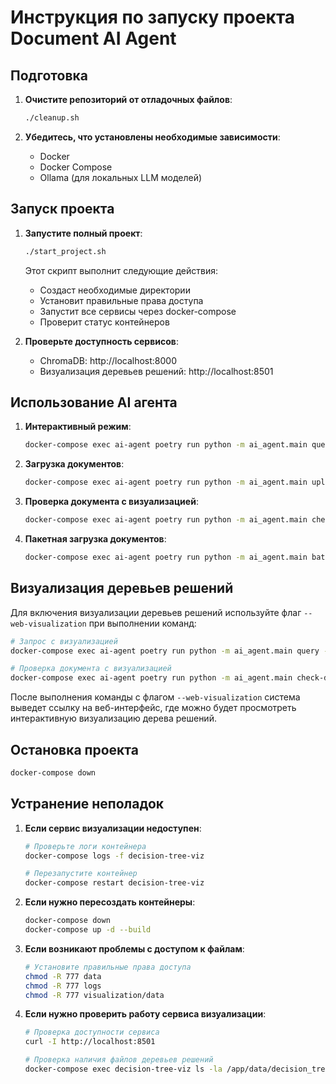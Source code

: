 # Инструкция по запуску проекта Document AI Agent

## Подготовка

1. **Очистите репозиторий от отладочных файлов**:

   ```bash
   ./cleanup.sh
   ```

2. **Убедитесь, что установлены необходимые зависимости**:
   - Docker
   - Docker Compose
   - Ollama (для локальных LLM моделей)

## Запуск проекта

1. **Запустите полный проект**:

   ```bash
   ./start_project.sh
   ```

   Этот скрипт выполнит следующие действия:

   - Создаст необходимые директории
   - Установит правильные права доступа
   - Запустит все сервисы через docker-compose
   - Проверит статус контейнеров

2. **Проверьте доступность сервисов**:
   - ChromaDB: http://localhost:8000
   - Визуализация деревьев решений: http://localhost:8501

## Использование AI агента

1. **Интерактивный режим**:

   ```bash
   docker-compose exec ai-agent poetry run python -m ai_agent.main query
   ```

2. **Загрузка документов**:

   ```bash
   docker-compose exec ai-agent poetry run python -m ai_agent.main upload /path/to/document.txt
   ```

3. **Проверка документа с визуализацией**:

   ```bash
   docker-compose exec ai-agent poetry run python -m ai_agent.main check-document /path/to/document.txt --web-visualization
   ```

4. **Пакетная загрузка документов**:
   ```bash
   docker-compose exec ai-agent poetry run python -m ai_agent.main batch-upload /path/to/documents
   ```

## Визуализация деревьев решений

Для включения визуализации деревьев решений используйте флаг `--web-visualization` при выполнении команд:

```bash
# Запрос с визуализацией
docker-compose exec ai-agent poetry run python -m ai_agent.main query --web-visualization

# Проверка документа с визуализацией
docker-compose exec ai-agent poetry run python -m ai_agent.main check-document /path/to/document.txt --web-visualization
```

После выполнения команды с флагом `--web-visualization` система выведет ссылку на веб-интерфейс, где можно будет просмотреть интерактивную визуализацию дерева решений.

## Остановка проекта

```bash
docker-compose down
```

## Устранение неполадок

1. **Если сервис визуализации недоступен**:

   ```bash
   # Проверьте логи контейнера
   docker-compose logs -f decision-tree-viz

   # Перезапустите контейнер
   docker-compose restart decision-tree-viz
   ```

2. **Если нужно пересоздать контейнеры**:

   ```bash
   docker-compose down
   docker-compose up -d --build
   ```

3. **Если возникают проблемы с доступом к файлам**:

   ```bash
   # Установите правильные права доступа
   chmod -R 777 data
   chmod -R 777 logs
   chmod -R 777 visualization/data
   ```

4. **Если нужно проверить работу сервиса визуализации**:

   ```bash
   # Проверка доступности сервиса
   curl -I http://localhost:8501

   # Проверка наличия файлов деревьев решений
   docker-compose exec decision-tree-viz ls -la /app/data/decision_trees
   ```
